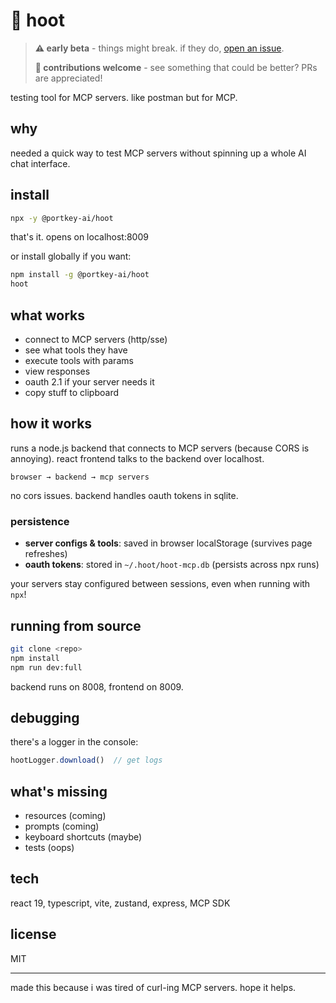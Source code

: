 # 🦉 hoot
> **⚠️ early beta** - things might break. if they do, [open an issue](https://github.com/Portkey-AI/hoot/issues).
> 
> **🤝 contributions welcome** - see something that could be better? PRs are appreciated!

testing tool for MCP servers. like postman but for MCP.

## why

needed a quick way to test MCP servers without spinning up a whole AI chat interface.

## install

```bash
npx -y @portkey-ai/hoot
```

that's it. opens on localhost:8009

or install globally if you want:
```bash
npm install -g @portkey-ai/hoot
hoot
```

## what works

- connect to MCP servers (http/sse)
- see what tools they have
- execute tools with params
- view responses
- oauth 2.1 if your server needs it
- copy stuff to clipboard

## how it works

runs a node.js backend that connects to MCP servers (because CORS is annoying). react frontend talks to the backend over localhost.

```
browser → backend → mcp servers
```

no cors issues. backend handles oauth tokens in sqlite.

### persistence

- **server configs & tools**: saved in browser localStorage (survives page refreshes)
- **oauth tokens**: stored in `~/.hoot/hoot-mcp.db` (persists across npx runs)

your servers stay configured between sessions, even when running with `npx`!

## running from source

```bash
git clone <repo>
npm install
npm run dev:full
```

backend runs on 8008, frontend on 8009.

## debugging

there's a logger in the console:

```javascript
hootLogger.download()  // get logs
```

## what's missing

- resources (coming)
- prompts (coming)
- keyboard shortcuts (maybe)
- tests (oops)

## tech

react 19, typescript, vite, zustand, express, MCP SDK

## license

MIT

---

made this because i was tired of curl-ing MCP servers. hope it helps.

